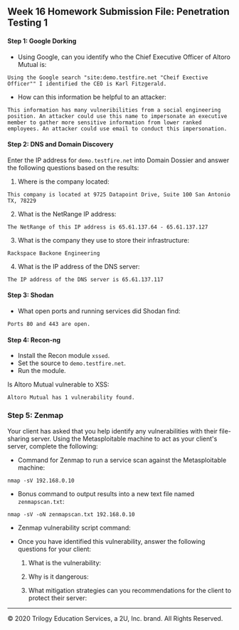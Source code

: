 ## Week 16 Homework Submission File: Penetration Testing 1

#### Step 1: Google Dorking


- Using Google, can you identify who the Chief Executive Officer of Altoro Mutual is:
```
Using the Google search "site:demo.testfire.net "Cheif Exective Officer"" I identified the CEO is Karl Fitzgerald.
```

- How can this information be helpful to an attacker:
```
This information has many vulneribilities from a social engineering position. An attacker could use this name to impersonate an executive member to gather more sensitive information from lower ranked employees. An attacker could use email to conduct this impersonation.
```

#### Step 2: DNS and Domain Discovery

Enter the IP address for `demo.testfire.net` into Domain Dossier and answer the following questions based on the results:

  1. Where is the company located: 
  ```
  This company is located at 9725 Datapoint Drive, Suite 100 San Antonio TX, 78229
  ```

  2. What is the NetRange IP address:
  ```
  The NetRange of this IP address is 65.61.137.64 - 65.61.137.127
  ```

  3. What is the company they use to store their infrastructure:
  ```
  Rackspace Backone Engineering
  ```

  4. What is the IP address of the DNS server:
  ```
  The IP address of the DNS server is 65.61.137.117
  ```

#### Step 3: Shodan

- What open ports and running services did Shodan find:
```
Ports 80 and 443 are open.
```

#### Step 4: Recon-ng

- Install the Recon module `xssed`. 
- Set the source to `demo.testfire.net`. 
- Run the module. 

Is Altoro Mutual vulnerable to XSS: 
```
Altoro Mutual has 1 vulnerability found.
```

### Step 5: Zenmap

Your client has asked that you help identify any vulnerabilities with their file-sharing server. Using the Metasploitable machine to act as your client's server, complete the following:

- Command for Zenmap to run a service scan against the Metasploitable machine: 
```
nmap -sV 192.168.0.10
```
 
- Bonus command to output results into a new text file named `zenmapscan.txt`:
```
nmap -sV -oN zenmapscan.txt 192.168.0.10
```

- Zenmap vulnerability script command: 

- Once you have identified this vulnerability, answer the following questions for your client:
  1. What is the vulnerability:

  2. Why is it dangerous:

  3. What mitigation strategies can you recommendations for the client to protect their server:

---
© 2020 Trilogy Education Services, a 2U, Inc. brand. All Rights Reserved.  
